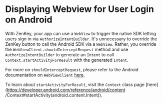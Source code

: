 # Displaying Webview for User Login on Android

With ZenKey, your app can use a `WebView` to trigger the native SDK letting users sign in via `AuthorizeIntentBuilder`. It's unnecessary to override the ZenKey button to call the Android SDK via a `WebView`. Rather, you override the `WebViewClient.shouldInterceptRequest` method and use `AuthorizeIntentBuilder` to generate an `Intent` to call `Context.startActivityForResult` with the generated `Intent`.

For more on `shouldInterceptRequest`, please refer to the Android documentation on `WebViewClient` [here](https://developer.android.com/reference/android/webkit/WebViewClient.html#shouldInterceptRequest(android.webkit.WebView,%20android.webkit.WebResourceRequest)). 

To learn about `startActivityForResult`, visit the `Context` class page [here](https://developer.android.com/reference/android/content /Context#startActivity(android.content.Intent)).